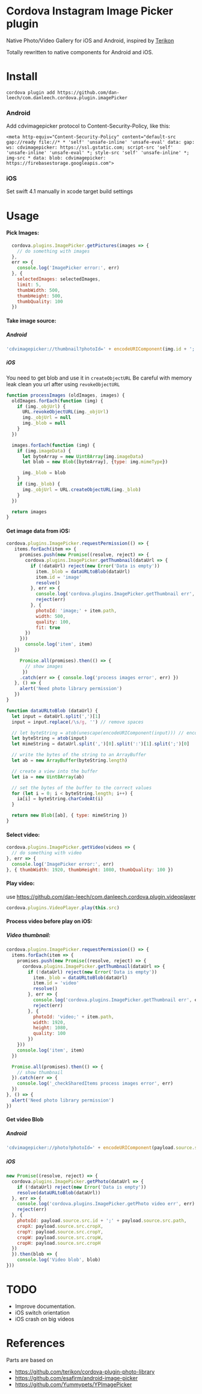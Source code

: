 # Cordova Instagram Image Picker plugin

Native Photo/Video Gallery for iOS and Android, inspired by [Terikon](https://github.com/terikon/cordova-plugin-photo-library)

Totally rewritten to native components for Android and iOS.


# Install
```
cordova plugin add https://github.com/dan-leech/com.danleech.cordova.plugin.imagePicker
```

### Android

Add cdvimagepicker protocol  to Content-Security-Policy, like this:

```
<meta http-equiv="Content-Security-Policy" content="default-src gap://ready file://* * 'self' 'unsafe-inline' 'unsafe-eval' data: gap: ws: cdvimagepicker: https://ssl.gstatic.com; script-src 'self' 'unsafe-inline' 'unsafe-eval' *; style-src 'self' 'unsafe-inline' *; img-src * data: blob: cdvimagepicker: https://firebasestorage.googleapis.com">
```

### iOS
Set swift 4.1 manually in xcode target build settings

# Usage

#### Pick Images:
```js
  cordova.plugins.ImagePicker.getPictures(images => {
    // do something with images      
  },
  err => {
    console.log('ImagePicker error:', err)
  }, { 
    selectedImages: selectedImages, 
    limit: 5, 
    thumbWidth: 500, 
    thumbHeight: 500, 
    thumbQuality: 100 
  })
```

#### Take image source:
##### Android
```js
'cdvimagepicker://thumbnail?photoId=' + encodeURIComponent(img.id + ';' + img.path) + '&width=500&height=500&quality=100&cropX=' + img.cropX + '&cropY=' + img.cropY + '&cropW=' + img.cropW + '&cropH=' + img.cropH
```

##### iOS
You need to get blob and use it in `createObjectURL`
Be careful with memory leak clean you url after using `revokeObjectURL`
```js
function processImages (oldImages, images) {
  oldImages.forEach(function (img) {
    if (img._objUrl) {
      URL.revokeObjectURL(img._objUrl)
      img._objUrl = null
      img._blob = null
    }
  })

  images.forEach(function (img) {
    if (img.imageData) {
      let byteArray = new Uint8Array(img.imageData)
      let blob = new Blob([byteArray], {type: img.mimeType})

      img._blob = blob
    }
    if (img._blob) {
      img._objUrl = URL.createObjectURL(img._blob)
    }
  })

  return images
}
```

#### Get image data from iOS:
```js
cordova.plugins.ImagePicker.requestPermission(() => {
   items.forEach(item => {
     promises.push(new Promise((resolve, reject) => {
       cordova.plugins.ImagePicker.getThumbnail(dataUrl => {
         if (!dataUrl) reject(new Error('Data is empty'))
           item._blob = dataURLtoBlob(dataUrl)
           item.id = 'image'
           resolve()
         }, err => {
           console.log('cordova.plugins.ImagePicker.getThumbnail err', err)
           reject(err)
         }, {
           photoId: 'image;' + item.path,
           width: 500,
           quality: 100,
           fit: true
       })
     }))
       console.log('item', item)
   })

     Promise.all(promises).then(() => { 
       // show images
      })
     .catch(err => { console.log('process images error', err) })
   }, () => {
     alert('Need photo library permission')
   })
}

function dataURLtoBlob (dataUrl) {
  let input = dataUrl.split(',')[1]
  input = input.replace(/\s/g, '') // remove spaces

  // let byteString = atob(unescape(encodeURIComponent(input))) // encoded url
  let byteString = atob(input)
  let mimeString = dataUrl.split(',')[0].split(':')[1].split(';')[0]

  // write the bytes of the string to an ArrayBuffer
  let ab = new ArrayBuffer(byteString.length)

  // create a view into the buffer
  let ia = new Uint8Array(ab)

  // set the bytes of the buffer to the correct values
  for (let i = 0; i < byteString.length; i++) {
    ia[i] = byteString.charCodeAt(i)
  }

  return new Blob([ab], { type: mimeString })
}
```

#### Select video:
```js
cordova.plugins.ImagePicker.getVideo(videos => {
  // do something with video
}, err => {
  console.log('ImagePicker error:', err)
}, { thumbWidth: 1920, thumbHeight: 1080, thumbQuality: 100 })
```

#### Play video:

use https://github.com/dan-leech/com.danleech.cordova.plugin.videoplayer
```js
cordova.plugins.VideoPlayer.play(this.src)
```

#### Process video before play on iOS:

##### Video thumbnail:
```js
cordova.plugins.ImagePicker.requestPermission(() => {
  items.forEach(item => {
    promises.push(new Promise((resolve, reject) => {
      cordova.plugins.ImagePicker.getThumbnail(dataUrl => {
        if (!dataUrl) reject(new Error('Data is empty'))
          item._blob = dataURLtoBlob(dataUrl)
          item.id = 'video'
          resolve()
        }, err => {
          console.log('cordova.plugins.ImagePicker.getThumbnail err', err)
          reject(err)
        }, {
          photoId: 'video;' + item.path,
          width: 1920,
          height: 1080,
          quality: 100
        })
    }))
    console.log('item', item)
  })

  Promise.all(promises).then(() => {
    // show thumbnail
  }).catch(err => {
    console.log('_checkSharedItems process images error', err)
  })
}, () => {
  alert('Need photo library permission')
})
```

#### Get video Blob
##### Android
```js
'cdvimagepicker://photo?photoId=' + encodeURIComponent(payload.source.src.id + ';' + payload.source.src.path
```
##### iOS
```js
new Promise((resolve, reject) => {
  cordova.plugins.ImagePicker.getPhoto(dataUrl => {
    if (!dataUrl) reject(new Error('Data is empty'))
    resolve(dataURLtoBlob(dataUrl))
  }, err => {
    console.log('cordova.plugins.ImagePicker.getPhoto video err', err)
    reject(err)
  }, {
    photoId: payload.source.src.id + ';' + payload.source.src.path,
    cropX: payload.source.src.cropX,
    cropY: payload.source.src.cropY,
    cropW: payload.source.src.cropW,
    cropH: payload.source.src.cropH
  })
  }).then(blob => {
    console.log('Video blob', blob)
}))
```

# TODO

- Improve documentation.
- iOS switch orientation
- iOS crash on big videos

# References

Parts are based on

- https://github.com/terikon/cordova-plugin-photo-library
- https://github.com/esafirm/android-image-picker
- https://github.com/Yummypets/YPImagePicker
